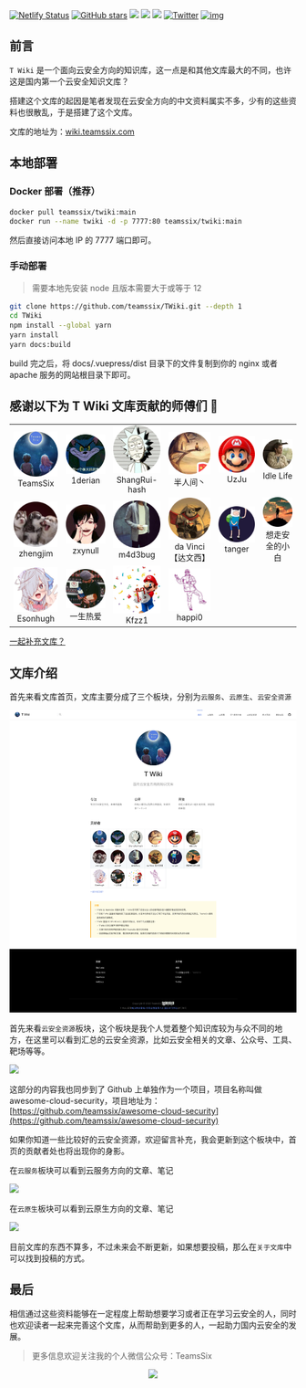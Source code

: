 [![Netlify Status](https://api.netlify.com/api/v1/badges/7b1638ec-faba-4311-84cd-a6c082c4d6c7/deploy-status)](https://wiki.teamssix.com) [![GitHub stars](https://img.shields.io/github/stars/teamssix/twiki)](https://github.com/teamssix/twiki) [![](https://img.shields.io/badge/T%20Wiki%20-%E4%BA%91%E5%AE%89%E5%85%A8%E7%9F%A5%E8%AF%86%E6%96%87%E5%BA%93-blue)](https://wiki.teamssix.com/) [![](https://img.shields.io/badge/%E7%8B%BC%E7%BB%84%E5%AE%89%E5%85%A8%E5%9B%A2%E9%98%9F-%E7%9F%A5%E8%AF%86%E6%96%87%E5%BA%93-blue)](https://wiki.wgpsec.org/) [![](https://img.shields.io/badge/PeiQi-%E7%9F%A5%E8%AF%86%E6%96%87%E5%BA%93-blue)](http://wiki.peiqi.tech/) [![Twitter](https://img.shields.io/twitter/follow/teamssix?label=Followers&style=social)](https://twitter.com/teamssix) [![img](https://img.shields.io/github/followers/TeamsSix?style=social)](https://github.com/teamssix)

## 前言

`T Wiki` 是一个面向云安全方向的知识库，这一点是和其他文库最大的不同，也许这是国内第一个云安全知识文库？

搭建这个文库的起因是笔者发现在云安全方向的中文资料属实不多，少有的这些资料也很散乱，于是搭建了这个文库。

文库的地址为：[wiki.teamssix.com](https://wiki.teamssix.com/)

## 本地部署

### Docker 部署（推荐）

```bash
docker pull teamssix/twiki:main
docker run --name twiki -d -p 7777:80 teamssix/twiki:main
```

然后直接访问本地 IP 的 7777 端口即可。

### 手动部署

> 需要本地先安装 node 且版本需要大于或等于 12

```bash
git clone https://github.com/teamssix/TWiki.git --depth 1
cd TWiki
npm install --global yarn
yarn install
yarn docs:build
```

build 完之后，将 docs/.vuepress/dist 目录下的文件复制到你的 nginx 或者 apache 服务的网站根目录下即可。

## 感谢以下为 T Wiki 文库贡献的师傅们 :confetti_ball:

<table>
    <tr>
        <td align="center"><img alt="TeamsSix"
                    src="./docs/.vuepress/public/img/1651741861.png" style="width: 100px;"/><br />TeamsSix</td>
        <td align="center"><img alt="1derian"
                    src="./docs/.vuepress/public/img/1650108029.png"  style="width: 100px;" /><br />1derian</td>
        <td align="center"><img alt="ShangRui-hash"
                    src="./docs/.vuepress/public/img/1650108092.png"  style="width: 100px;" /><br />ShangRui-hash</td>
        <td align="center"><img alt="半人间丶"
                    src="./docs/.vuepress/public/img/1650108207.png"  style="width: 100px;" /><br />半人间丶</td>
        <td align="center"><img alt="UzJu"
                    src="./docs/.vuepress/public/img/1650253985.png"  style="width: 100px;" /><br />UzJu</a></td>
        <td align="center"><img alt="Idle Life"
                    src="./docs/.vuepress/public/img/1650865577.png"  style="width: 100px;" /><br />Idle Life</td>
    </tr>
    <tr>
        <td align="center"><img alt="zhengjim"
                    src="./docs/.vuepress/public/img/1650942808.png"  style="width: 100px;" /><br />zhengjim</a></td>
        <td align="center"><img alt="zxynull"
                    src="./docs/.vuepress/public/img/1651146804.png"  style="width: 100px;" /><br />zxynull</a></td>
        <td align="center"><img alt="m4d3bug"
                    src="./docs/.vuepress/public/img/1651740464.png"  style="width: 100px;" /><br />m4d3bug</a></td>
        <td align="center"><img alt="da Vinci【达文西】"
                    src="./docs/.vuepress/public/img/1651917214.png"  style="width: 100px;" /><br />da Vinci【达文西】</a></td>
        <td align="center"><img alt="tanger"
                    src="./docs/.vuepress/public/img/1653815174.png"  style="width: 100px;" /><br />tanger</a></td>
				<td align="center"><img alt="想走安全的小白"
                    src="./docs/.vuepress/public/img/1654852861.png"  style="width: 100px;" /><br />想走安全的小白</a></td>
    </tr>
		<tr>
        <td align="center"><img alt="Esonhugh"
                    src="./docs/.vuepress/public/img/1654854214.png"  style="width: 100px;" /><br />Esonhugh</a></td>
 				<td align="center"><img alt="一生热爱"
                    src="./docs/.vuepress/public/img/1657203872.png"  style="width: 100px;" /><br />一生热爱</a></td>
        <td align="center"><img alt="Kfzz1"
                    src="./docs/.vuepress/public/img/1667370152.png"  style="width: 100px;" /><br />Kfzz1</a></td>
        <td align="center"><img alt="happi0"
                    src="./docs/.vuepress/public/img/1674129072.png"  style="width: 100px;" /><br />happi0</a></td>
		</tr>
</table>




[一起补充文库？](https://wiki.teamssix.com/About/Contribute.html)




## 文库介绍

首先来看文库首页，文库主要分成了三个板块，分别为`云服务`、`云原生`、`云安全资源`

![](./docs/.vuepress/public/img/wiki.teamssix.com_.png)

首先来看`云安全资源`板块，这个板块是我个人觉着整个知识库较为与众不同的地方，在这里可以看到汇总的云安全资源，比如云安全相关的文章、公众号、工具、靶场等等。

![](https://cdn.jsdelivr.net/gh/teamssix/BlogImages/imgs/202204152146469.png)

这部分的内容我也同步到了 Github 上单独作为一个项目，项目名称叫做 awesome-cloud-security，项目地址为：[https://github.com/teamssix/awesome-cloud-security](https://github.com/teamssix/awesome-cloud-security)

如果你知道一些比较好的云安全资源，欢迎留言补充，我会更新到这个板块中，首页的贡献者处也将出现你的身影。

在`云服务`板块可以看到云服务方向的文章、笔记

![](https://cdn.jsdelivr.net/gh/teamssix/BlogImages/imgs/202204152147429.png)

在`云原生`板块可以看到云原生方向的文章、笔记

![](https://cdn.jsdelivr.net/gh/teamssix/BlogImages/imgs/202204152147002.png)

目前文库的东西不算多，不过未来会不断更新，如果想要投稿，那么在`关于文库`中可以找到投稿的方式。

## 最后

相信通过这些资料能够在一定程度上帮助想要学习或者正在学习云安全的人，同时也欢迎读者一起来完善这个文库，从而帮助到更多的人，一起助力国内云安全的发展。

>  更多信息欢迎关注我的个人微信公众号：TeamsSix

<div align=center><img width="800" src="https://cdn.jsdelivr.net/gh/teamssix/BlogImages/imgs/202204152148071.png" div align=center/></div>

